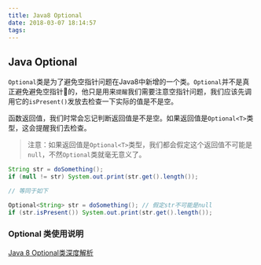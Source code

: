 ```yaml
---
title: Java8 Optional
date: 2018-03-07 18:14:57
tags: 
---
```

## Java Optional
`Optional`类是为了避免空指针问题在Java8中新增的一个类。`Optional`并不是真正避免避免空指针的，他只是用来`提醒`我们需要注意空指针问题，我们应该先调用它的`isPresent()`发放去检查一下实际的值是不是空。

函数返回值，我们时常会忘记判断返回值是不是空。如果返回值是`Optional<T>`类型，这会提醒我们去检查。
> 注意：如果返回值是`Optional<T>`类型，我们都会假定这个返回值不可能是`null`，不然`Optional`类就毫无意义了。
``` java
String str = doSomething();
if (null != str) System.out.print(str.get().length());

// 等同于如下

Optional<String> str = doSomething(); // 假定str不可能是null
if (str.isPresent()) System.out.print(str.get().length());
```

### Optional 类使用说明
[Java 8 Optional类深度解析](http://www.importnew.com/6675.html)


